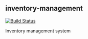 inventory-management
--------------------

[![Build Status](https://travis-ci.org/Timothylock/inventory-management.svg?branch=master)](https://travis-ci.org/Timothylock/inventory-management)

Inventory management system
